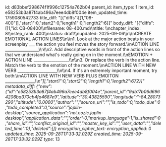 id: d83bbef298674f1f996c12754a762b04
parent_id: 
item_type: 1
item_id: e58253b3a87f4ab496a7eee4db8f004e
item_updated_time: 1759080542733
title_diff: "[{\"diffs\":[[1,\"08-400\"]],\"start1\":0,\"start2\":0,\"length1\":0,\"length2\":6}]"
body_diff: "[{\"diffs\":[[1,\"id: CB-08400\\\nfilename: 08-400.md\\\ntitle: \\\nchapter_index: 8\\\nstep_rank: 400\\\nstatus: draft\\\nupdated: 2025-09-06\\\n\\\nCREATE EMOTIONAL ACTION LINES\\\n\\\n1. Look at the major action beats in your screenplay ___ the action you feel moves the story forward.\\\nACTION LINE _________________\\\n\\\n2. Add descriptive words in front of the action lines so that we understand what's really going on in the moment.\\\nEMOTION + ACTION LINE __________________\\\n\\\n3. Or replace the verb in the action line. Match the verb to the emotion of the moment.\\\nACTION LINE WITH NEW VERB ____________________\\\n\\\n4. If it's an extremely important moment, try both:\\\nACTION LINE WITH NEW VERB PLUS EMOITON ________________\\\n\"]],\"start1\":0,\"start2\":0,\"length1\":0,\"length2\":672}]"
metadata_diff: {"new":{"id":"e58253b3a87f4ab496a7eee4db8f004e","parent_id":"9db17b06d6964206ba370cb4fa4687e9","latitude":"30.43825590","longitude":"-84.28073290","altitude":"0.0000","author":"","source_url":"","is_todo":0,"todo_due":0,"todo_completed":0,"source":"joplin-desktop","source_application":"net.cozic.joplin-desktop","application_data":"","order":0,"markup_language":1,"is_shared":0,"share_id":"","conflict_original_id":"","master_key_id":"","user_data":"","deleted_time":0},"deleted":[]}
encryption_cipher_text: 
encryption_applied: 0
updated_time: 2025-09-28T17:33:32.029Z
created_time: 2025-09-28T17:33:32.029Z
type_: 13